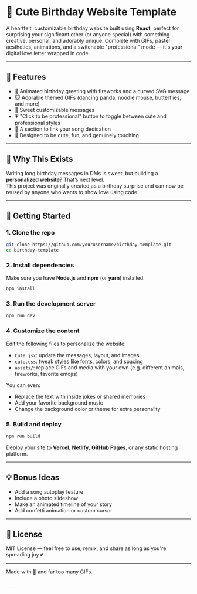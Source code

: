 # 💖 Cute Birthday Website Template

A heartfelt, customizable birthday website built using **React**, perfect for surprising your significant other (or anyone special) with something creative, personal, and adorably unique. Complete with GIFs, pastel aesthetics, animations, and a switchable "professional" mode — it's your digital love letter wrapped in code.

---

## 🌸 Features

- 🎉 Animated birthday greeting with fireworks and a curved SVG message  
- 🐭 Adorable themed GIFs (dancing panda, noodle mouse, butterflies, and more)  
- 💬 Sweet customizable messages  
- 💗 "Click to be professional" button to toggle between cute and professional styles  
- 🎵 A section to link your song dedication  
- 🌈 Designed to be cute, fun, and genuinely touching  

---

## 🧠 Why This Exists

Writing long birthday messages in DMs is sweet, but building a **personalized website**? That’s next level.  
This project was originally created as a birthday surprise and can now be reused by anyone who wants to show love using code.

---

## 🚀 Getting Started

### 1. Clone the repo

```bash
git clone https://github.com/yourusername/birthday-template.git
cd birthday-template
```

### 2. Install dependencies

Make sure you have **Node.js** and **npm** (or **yarn**) installed.

```bash
npm install
```

### 3. Run the development server

```bash
npm run dev
```

### 4. Customize the content

Edit the following files to personalize the website:

- `Cute.jsx`: update the messages, layout, and images  
- `cute.css`: tweak styles like fonts, colors, and spacing  
- `assets/`: replace GIFs and media with your own (e.g. different animals, fireworks, favorite emojis)  

You can even:

- Replace the text with inside jokes or shared memories  
- Add your favorite background music  
- Change the background color or theme for extra personality  

### 5. Build and deploy

```bash
npm run build
```

Deploy your site to **Vercel**, **Netlify**, **GitHub Pages**, or any static hosting platform.

---

## 💡 Bonus Ideas

- Add a song autoplay feature  
- Include a photo slideshow  
- Make an animated timeline of your story  
- Add confetti animation or custom cursor  

---

## 💌 License

MIT License — feel free to use, remix, and share as long as you're spreading joy 💕

---

Made with 💖 and far too many GIFs.
```

---
